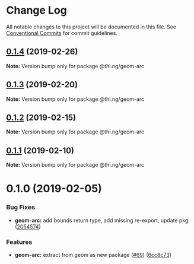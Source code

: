 # Change Log

All notable changes to this project will be documented in this file.
See [Conventional Commits](https://conventionalcommits.org) for commit guidelines.

## [0.1.4](https://github.com/thi-ng/umbrella/compare/@thi.ng/geom-arc@0.1.3...@thi.ng/geom-arc@0.1.4) (2019-02-26)

**Note:** Version bump only for package @thi.ng/geom-arc





## [0.1.3](https://github.com/thi-ng/umbrella/compare/@thi.ng/geom-arc@0.1.2...@thi.ng/geom-arc@0.1.3) (2019-02-20)

**Note:** Version bump only for package @thi.ng/geom-arc





## [0.1.2](https://github.com/thi-ng/umbrella/compare/@thi.ng/geom-arc@0.1.1...@thi.ng/geom-arc@0.1.2) (2019-02-15)

**Note:** Version bump only for package @thi.ng/geom-arc





## [0.1.1](https://github.com/thi-ng/umbrella/compare/@thi.ng/geom-arc@0.1.0...@thi.ng/geom-arc@0.1.1) (2019-02-10)

**Note:** Version bump only for package @thi.ng/geom-arc





# 0.1.0 (2019-02-05)


### Bug Fixes

* **geom-arc:** add bounds return type, add missing re-export, update pkg ([2054574](https://github.com/thi-ng/umbrella/commit/2054574))


### Features

* **geom-arc:** extract from geom as new package ([#69](https://github.com/thi-ng/umbrella/issues/69)) ([6cc8c73](https://github.com/thi-ng/umbrella/commit/6cc8c73))
